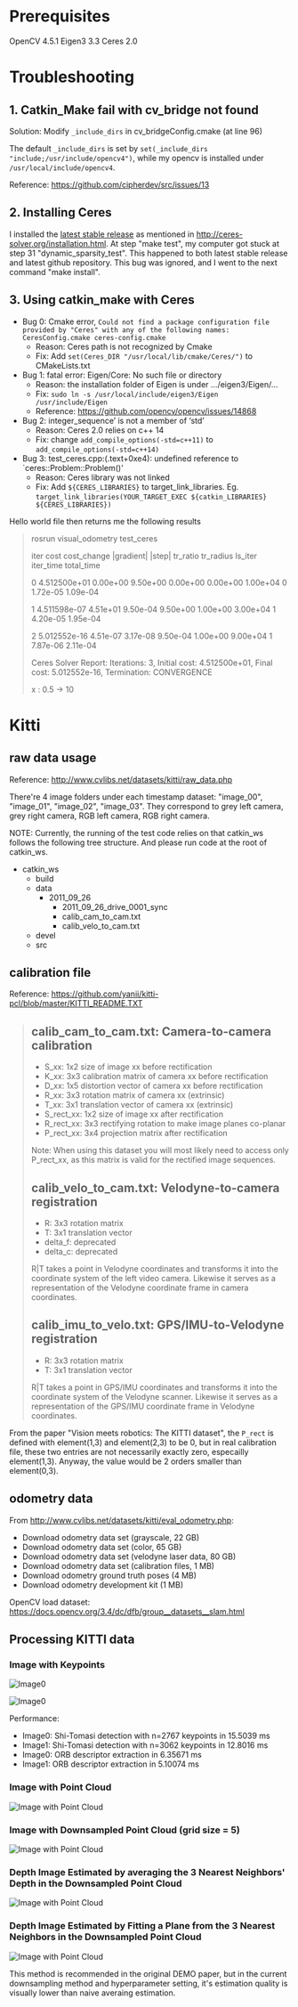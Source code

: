 # Prerequisites

OpenCV 4.5.1
Eigen3 3.3
Ceres 2.0

# Troubleshooting

## 1. Catkin_Make fail with cv_bridge not found 

Solution: Modify `_include_dirs` in cv_bridgeConfig.cmake (at line 96)

The default `_include_dirs` is set by `set(_include_dirs "include;/usr/include/opencv4")`, while my opencv is installed under `/usr/local/include/opencv4`.

Reference: https://github.com/cipherdev/src/issues/13

## 2. Installing Ceres

I installed the [latest stable release](http://ceres-solver.org/ceres-solver-2.0.0.tar.gz) as mentioned in http://ceres-solver.org/installation.html. At step "make test", my computer got stuck at step 31 "dynamic_sparsity_test". This happened to both latest stable release and latest github repository. This bug was ignored, and I went to the next command "make install".

## 3. Using catkin_make with Ceres

- Bug 0: Cmake error, `Could not find a package configuration file provided by "Ceres" with any of the following names: CeresConfig.cmake ceres-config.cmake`
    - Reason: Ceres path is not recognized by Cmake
    - Fix: Add `set(Ceres_DIR "/usr/local/lib/cmake/Ceres/")` to CMakeLists.txt
- Bug 1: fatal error: Eigen/Core: No such file or directory
    - Reason: the installation folder of Eigen is under .../eigen3/Eigen/...
    - Fix: `sudo ln -s /usr/local/include/eigen3/Eigen /usr/include/Eigen`
    - Reference: https://github.com/opencv/opencv/issues/14868
- Bug 2: integer_sequence’ is not a member of ‘std’
    - Reason: Ceres 2.0 relies on c++ 14
    - Fix: change `add_compile_options(-std=c++11)` to `add_compile_options(-std=c++14)`
- Bug 3: test_ceres.cpp:(.text+0xe4): undefined reference to `ceres::Problem::Problem()'
    - Reason: Ceres library was not linked
    - Fix: Add `${CERES_LIBRARIES}` to target_link_libraries. Eg. `target_link_libraries(YOUR_TARGET_EXEC ${catkin_LIBRARIES} ${CERES_LIBRARIES})`

Hello world file then returns me the following results
>rosrun visual_odometry test_ceres   
>
>iter      cost      cost_change  |gradient|   |step|    tr_ratio  tr_radius  ls_iter  iter_time  total_time
>
>   0  4.512500e+01    0.00e+00    9.50e+00   0.00e+00   0.00e+00  1.00e+04        0    1.72e-05    1.09e-04
>
>   1  4.511598e-07    4.51e+01    9.50e-04   9.50e+00   1.00e+00  3.00e+04        1    4.20e-05    1.95e-04
>
>   2  5.012552e-16    4.51e-07    3.17e-08   9.50e-04   1.00e+00  9.00e+04        1    7.87e-06    2.11e-04
>
>Ceres Solver Report: Iterations: 3, Initial cost: 4.512500e+01, Final cost: 5.012552e-16, Termination: CONVERGENCE
>
>x : 0.5 -> 10

# Kitti

## raw data usage

Reference: http://www.cvlibs.net/datasets/kitti/raw_data.php

There're 4 image folders under each timestamp dataset: "image_00", "image_01", "image_02", "image_03". They correspond to grey left camera, grey right camera, RGB left camera, RGB right camera.

NOTE: Currently, the running of the test code relies on that catkin_ws follows the following tree structure. And please run code at the root of catkin_ws.

- catkin_ws
    - build
    - data
        - 2011_09_26
            - 2011_09_26_drive_0001_sync
            - calib_cam_to_cam.txt
            - calib_velo_to_cam.txt
    - devel
    - src

## calibration file

Reference: https://github.com/yanii/kitti-pcl/blob/master/KITTI_README.TXT

>calib_cam_to_cam.txt: Camera-to-camera calibration
>--------------------------------------------------
>
>  - S_xx: 1x2 size of image xx before rectification
>  - K_xx: 3x3 calibration matrix of camera xx before rectification
>  - D_xx: 1x5 distortion vector of camera xx before rectification
>  - R_xx: 3x3 rotation matrix of camera xx (extrinsic)
>  - T_xx: 3x1 translation vector of camera xx (extrinsic)
>  - S_rect_xx: 1x2 size of image xx after rectification
>  - R_rect_xx: 3x3 rectifying rotation to make image planes co-planar
>  - P_rect_xx: 3x4 projection matrix after rectification
>
>Note: When using this dataset you will most likely need to access only
>P_rect_xx, as this matrix is valid for the rectified image sequences.
>
>calib_velo_to_cam.txt: Velodyne-to-camera registration
>------------------------------------------------------
>
>  - R: 3x3 rotation matrix
>  - T: 3x1 translation vector
>  - delta_f: deprecated
>  - delta_c: deprecated
>
>R|T takes a point in Velodyne coordinates and transforms it into the
>coordinate system of the left video camera. Likewise it serves as a
>representation of the Velodyne coordinate frame in camera coordinates.
>
>calib_imu_to_velo.txt: GPS/IMU-to-Velodyne registration
>-------------------------------------------------------
>
>  - R: 3x3 rotation matrix
>  - T: 3x1 translation vector
>
>R|T takes a point in GPS/IMU coordinates and transforms it into the
>coordinate system of the Velodyne scanner. Likewise it serves as a
>representation of the GPS/IMU coordinate frame in Velodyne coordinates.

From the paper "Vision meets robotics: The KITTI dataset", the `P_rect` is defined with element(1,3) and element(2,3) to be 0, but in real calibration file, these two entries are not necessarily exactly zero, especailly element(1,3). Anyway, the value would be 2 orders smaller than element(0,3).

## odometry data

From http://www.cvlibs.net/datasets/kitti/eval_odometry.php: 
- Download odometry data set (grayscale, 22 GB)
- Download odometry data set (color, 65 GB)
- Download odometry data set (velodyne laser data, 80 GB)
- Download odometry data set (calibration files, 1 MB)
- Download odometry ground truth poses (4 MB)
- Download odometry development kit (1 MB)

OpenCV load dataset: https://docs.opencv.org/3.4/dc/dfb/group__datasets__slam.html

## Processing KITTI data

### Image with Keypoints

![Image0](figures/gray_image_with_keypoints0.png)

![Image0](figures/gray_image_with_keypoints1.png)

Performance:

- Image0: Shi-Tomasi detection with n=2767 keypoints in 15.5039 ms
- Image1: Shi-Tomasi detection with n=3062 keypoints in 12.8016 ms
- Image0: ORB descriptor extraction in 6.35671 ms
- Image1: ORB descriptor extraction in 5.10074 ms

### Image with Point Cloud

![Image with Point Cloud](figures/gray_image_with_depth.png)

### Image with Downsampled Point Cloud (grid size = 5)

![Image with Point Cloud](figures/gray_image_with_depth_dnsp.png)

### Depth Image Estimated by averaging the 3 Nearest Neighbors' Depth in the Downsampled Point Cloud

![Image with Point Cloud](figures/gray_image_with_depth_3nn_avg.png)

### Depth Image Estimated by Fitting a Plane from the 3 Nearest Neighbors in the Downsampled Point Cloud

![Image with Point Cloud](figures/gray_image_with_depth_3nn_plane.png)

This method is recommended in the original DEMO paper, but in the current downsampling method and hyperparameter setting, it's estimation quality is visually lower than naive averaing estimation.